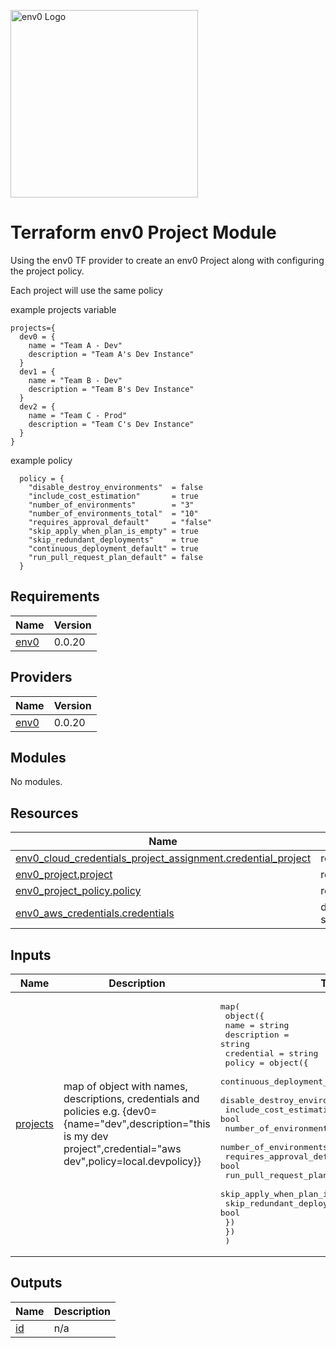 [<img src="https://assets-global.website-files.com/5dc3f52851595b160ba99670/6037a6f27d9050ef91b90a86_env0-opengraph%402x.png" alt="env0 Logo" width="300">](https://env0.com)

# Terraform env0 Project Module
Using the env0 TF provider to create an env0 Project along with configuring the project policy.

Each project will use the same policy

example projects variable
```
projects={
  dev0 = {
    name = "Team A - Dev"
    description = "Team A's Dev Instance"
  }
  dev1 = {
    name = "Team B - Dev"
    description = "Team B's Dev Instance"
  }
  dev2 = {
    name = "Team C - Prod"
    description = "Team C's Dev Instance"
  }
}
```

example policy
```
  policy = {
    "disable_destroy_environments"  = false
    "include_cost_estimation"       = true
    "number_of_environments"        = "3"
    "number_of_environments_total"  = "10"
    "requires_approval_default"     = "false"
    "skip_apply_when_plan_is_empty" = true
    "skip_redundant_deployments"    = true
    "continuous_deployment_default" = true 
    "run_pull_request_plan_default" = false  
  }
```

<!-- BEGINNING OF PRE-COMMIT-TERRAFORM DOCS HOOK -->
## Requirements

| Name | Version |
|------|---------|
| <a name="requirement_env0"></a> [env0](#requirement\_env0) | 0.0.20 |

## Providers

| Name | Version |
|------|---------|
| <a name="provider_env0"></a> [env0](#provider\_env0) | 0.0.20 |

## Modules

No modules.

## Resources

| Name | Type |
|------|------|
| [env0_cloud_credentials_project_assignment.credential_project](https://registry.terraform.io/providers/env0/env0/0.0.20/docs/resources/cloud_credentials_project_assignment) | resource |
| [env0_project.project](https://registry.terraform.io/providers/env0/env0/0.0.20/docs/resources/project) | resource |
| [env0_project_policy.policy](https://registry.terraform.io/providers/env0/env0/0.0.20/docs/resources/project_policy) | resource |
| [env0_aws_credentials.credentials](https://registry.terraform.io/providers/env0/env0/0.0.20/docs/data-sources/aws_credentials) | data source |

## Inputs

| Name | Description | Type | Default | Required |
|------|-------------|------|---------|:--------:|
| <a name="input_projects"></a> [projects](#input\_projects) | map of object with names, descriptions, credentials and policies e.g. {dev0={name="dev",description="this is my dev project",credential="aws dev",policy=local.devpolicy}} | <pre>map(<br>    object({<br>      name        = string<br>      description = string<br>      credential  = string<br>      policy = object({<br>        continuous_deployment_default = optional(bool)<br>        disable_destroy_environments  = bool<br>        include_cost_estimation       = bool<br>        number_of_environments        = string<br>        number_of_environments_total  = string<br>        requires_approval_default     = bool<br>        run_pull_request_plan_default = bool<br>        skip_apply_when_plan_is_empty = bool<br>        skip_redundant_deployments    = bool<br>      })<br>    })<br>  )</pre> | n/a | yes |

## Outputs

| Name | Description |
|------|-------------|
| <a name="output_id"></a> [id](#output\_id) | n/a |
<!-- END OF PRE-COMMIT-TERRAFORM DOCS HOOK -->
